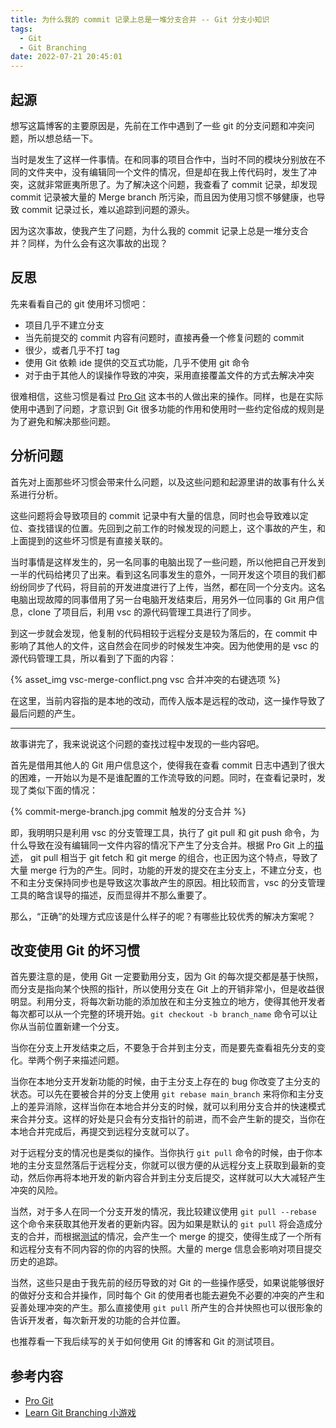 ```yaml
---
title: 为什么我的 commit 记录上总是一堆分支合并 -- Git 分支小知识
tags:
  - Git
  - Git Branching
date: 2022-07-21 20:45:01
---
```



## 起源

想写这篇博客的主要原因是，先前在工作中遇到了一些 git 的分支问题和冲突问题，所以想总结一下。

当时是发生了这样一件事情。在和同事的项目合作中，当时不同的模块分别放在不同的文件夹中，没有编辑同一个文件的情况，但是却在我上传代码时，发生了冲突，这就非常匪夷所思了。为了解决这个问题，我查看了 commit 记录，却发现 commit 记录被大量的 Merge branch 所污染，而且因为使用习惯不够健康，也导致 commit 记录过长，难以追踪到问题的源头。

因为这次事故，使我产生了问题，为什么我的 commit 记录上总是一堆分支合并？同样，为什么会有这次事故的出现？

## 反思

先来看看自己的 git 使用坏习惯吧：

* 项目几乎不建立分支
* 当先前提交的 commit 内容有问题时，直接再叠一个修复问题的 commit
* 很少，或者几乎不打 tag
* 使用 Git 依赖 ide 提供的交互式功能，几乎不使用 git 命令
* 对于由于其他人的误操作导致的冲突，采用直接覆盖文件的方式去解决冲突

很难相信，这些习惯是看过 [Pro Git](https://git-scm.com/book/zh/v2) 这本书的人做出来的操作。同样，也是在实际使用中遇到了问题，才意识到 Git 很多功能的作用和使用时一些约定俗成的规则是为了避免和解决那些问题。

## 分析问题

首先对上面那些坏习惯会带来什么问题，以及这些问题和起源里讲的故事有什么关系进行分析。

这些问题将会导致项目的 commit 记录中有大量的信息，同时也会导致难以定位、查找错误的位置。先回到之前工作的时候发现的问题上，这个事故的产生，和上面提到的这些坏习惯是有直接关联的。

当时事情是这样发生的，另一名同事的电脑出现了一些问题，所以他把自己开发到一半的代码给拷贝了出来。看到这名同事发生的意外，一同开发这个项目的我们都纷纷同步了代码，将目前的开发进度进行了上传，当然，都在同一个分支内。这名电脑出现故障的同事借用了另一台电脑开发结束后，用另外一位同事的 Git 用户信息，clone 了项目后，利用 vsc 的源代码管理工具进行了同步。

到这一步就会发现，他复制的代码相较于远程分支是较为落后的，在 commit 中影响了其他人的文件，这自然会在同步的时候发生冲突。因为他使用的是 vsc 的源代码管理工具，所以看到了下面的内容：

{% asset_img vsc-merge-conflict.png vsc 合并冲突的右键选项 %}

在这里，当前内容指的是本地的改动，而传入版本是远程的改动，这一操作导致了最后问题的产生。

---

故事讲完了，我来说说这个问题的查找过程中发现的一些内容吧。

首先是借用其他人的 Git 用户信息这个，使得我在查看 commit 日志中遇到了很大的困难，一开始以为是不是谁配置的工作流导致的问题。同时，在查看记录时，发现了类似下面的情况：

{% commit-merge-branch.jpg commit 触发的分支合并 %}

即，我明明只是利用 vsc 的分支管理工具，执行了 git pull 和 git push 命令，为什么导致在没有编辑同一文件内容的情况下产生了分支合并。根据 Pro Git 上的[描述](https://git-scm.com/book/zh/v2/Git-%E5%88%86%E6%94%AF-%E8%BF%9C%E7%A8%8B%E5%88%86%E6%94%AF#%E6%8B%89%E5%8F%96:~:text=%E7%84%B6%E8%80%8C%EF%BC%8C%E6%9C%89%E4%B8%80%E4%B8%AA%E5%91%BD%E4%BB%A4%E5%8F%AB%E4%BD%9C%20git%20pull%20%E5%9C%A8%E5%A4%A7%E5%A4%9A%E6%95%B0%E6%83%85%E5%86%B5%E4%B8%8B%E5%AE%83%E7%9A%84%E5%90%AB%E4%B9%89%E6%98%AF%E4%B8%80%E4%B8%AA%20git%20fetch%20%E7%B4%A7%E6%8E%A5%E7%9D%80%E4%B8%80%E4%B8%AA%20git%20merge%20%E5%91%BD%E4%BB%A4)， git pull 相当于 git fetch 和 git merge 的组合，也正因为这个特点，导致了大量 merge 行为的产生。同时，功能的开发的提交在主分支上，不建立分支，也不和主分支保持同步也是导致这次事故产生的原因。相比较而言，vsc 的分支管理工具的略含误导的描述，反而显得并不那么重要了。

那么，“正确”的处理方式应该是什么样子的呢？有哪些比较优秀的解决方案呢？

## 改变使用 Git 的坏习惯

首先要注意的是，使用 Git 一定要勤用分支，因为 Git 的每次提交都是基于快照，而分支是指向某个快照的指针，所以使用分支在 Git 上的开销非常小，但是收益很明显。利用分支，将每次新功能的添加放在和主分支独立的地方，使得其他开发者每次都可以从一个完整的环境开始。```git checkout -b branch_name``` 命令可以让你从当前位置新建一个分支。

当你在分支上开发结束之后，不要急于合并到主分支，而是要先查看祖先分支的变化。举两个例子来描述问题。

当你在本地分支开发新功能的时候，由于主分支上存在的 bug 你改变了主分支的状态。可以先在要被合并的分支上使用 ```git rebase main_branch``` 来将你和主分支上的差异消除，这样当你在本地合并分支的时候，就可以利用分支合并的快速模式来合并分支。这样的好处是只会有分支指针的前进，而不会产生新的提交，当你在本地合并完成后，再提交到远程分支就可以了。

对于远程分支的情况也是类似的操作。当你执行 ```git pull``` 命令的时候，由于你本地的主分支显然落后于远程分支，你就可以很方便的从远程分支上获取到最新的变动，然后你再将本地开发的新内容合并到主分支后提交，这样就可以大大减轻产生冲突的风险。

当然，对于多人在同一个分支开发的情况，我比较建议使用 ```git pull --rebase``` 这个命令来获取其他开发者的更新内容。因为如果是默认的 ```git pull``` 将会造成分支的合并，而根据[测试](https://github.com/Storh/git-example/tree/main/test/3)的情况，会产生一个 merge 的提交，使得生成了一个所有和远程分支有不同内容的你的内容的快照。大量的 merge 信息会影响对项目提交历史的追踪。

当然，这些只是由于我先前的经历导致的对 Git 的一些操作感受，如果说能够很好的做好分支和合并操作，同时每个 Git 的使用者也能去避免不必要的冲突的产生和妥善处理冲突的产生。那么直接使用 ```git pull``` 所产生的合并快照也可以很形象的告诉开发者，每次新开发的功能的合并位置。

也推荐看一下我后续写的关于如何使用 Git 的博客和 Git 的测试项目。

## 参考内容

* [Pro Git](https://git-scm.com/book/zh/v2)
* [Learn Git Branching 小游戏](https://learngitbranching.js.org/?locale=zh_CN)
